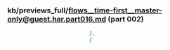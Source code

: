 ### kb/previews_full/flows__time-first__master-only@guest.har.part016.md (part 002)

```md
                          },
                          {
      
```

```
